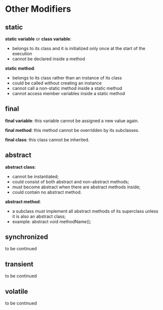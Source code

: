 # Other Modifiers

## static

**static variable** or **class variable**:
* belongs to its class and it is initialized only once at the start of the execution
* cannot be declared inside a method

**static method**: 
* belongs to its class rather than an instance of its class
* could be called without creating an instance
* cannot call a non-static method inside a static method
* cannot access member variables inside a static method

## final

**final variable**: this variable cannot be assigned a new value again.

**final method**: this method cannot be overridden by its subclasses.

**final class**: this class cannot be inherited.

## abstract

**abstract class**:
* cannot be instantiated;
* could consist of both abstract and non-abstract methods;
* must become abstract when there are abstract methods inside;
* could contain no abstract method.

**abstract method**:
* a subclass must implement all abstract methods of its superclass unless it is also an abstract class;
* example: abstract void methodName();

## synchronized

to be continued

## transient

to be continued

## volatile

to be continued